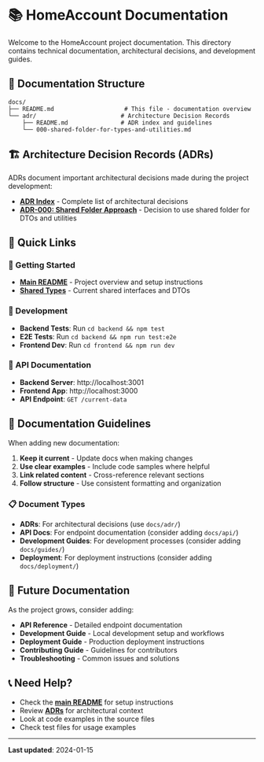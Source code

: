 # 📚 HomeAccount Documentation

Welcome to the HomeAccount project documentation. This directory contains technical documentation, architectural decisions, and development guides.

## 📁 Documentation Structure

```
docs/
├── README.md                    # This file - documentation overview
└── adr/                        # Architecture Decision Records
    ├── README.md               # ADR index and guidelines
    └── 000-shared-folder-for-types-and-utilities.md
```

## 🏗️ Architecture Decision Records (ADRs)

ADRs document important architectural decisions made during the project development:

- **[ADR Index](./adr/README.md)** - Complete list of architectural decisions
- **[ADR-000: Shared Folder Approach](./adr/000-shared-folder-for-types-and-utilities.md)** - Decision to use shared folder for DTOs and utilities

## 📖 Quick Links

### 🚀 Getting Started
- **[Main README](../README.md)** - Project overview and setup instructions
- **[Shared Types](../shared/dto.ts)** - Current shared interfaces and DTOs

### 🧪 Development
- **Backend Tests**: Run `cd backend && npm test`
- **E2E Tests**: Run `cd backend && npm run test:e2e`
- **Frontend Dev**: Run `cd frontend && npm run dev`

### 🔗 API Documentation
- **Backend Server**: http://localhost:3001
- **Frontend App**: http://localhost:3000
- **API Endpoint**: `GET /current-data`

## 📝 Documentation Guidelines

When adding new documentation:

1. **Keep it current** - Update docs when making changes
2. **Use clear examples** - Include code samples where helpful
3. **Link related content** - Cross-reference relevant sections
4. **Follow structure** - Use consistent formatting and organization

### 📋 Document Types

- **ADRs**: For architectural decisions (use `docs/adr/`)
- **API Docs**: For endpoint documentation (consider adding `docs/api/`)
- **Development Guides**: For development processes (consider adding `docs/guides/`)
- **Deployment**: For deployment instructions (consider adding `docs/deployment/`)

## 🔄 Future Documentation

As the project grows, consider adding:

- **API Reference** - Detailed endpoint documentation
- **Development Guide** - Local development setup and workflows
- **Deployment Guide** - Production deployment instructions
- **Contributing Guide** - Guidelines for contributors
- **Troubleshooting** - Common issues and solutions

## 📞 Need Help?

- Check the **[main README](../README.md)** for setup instructions
- Review **[ADRs](./adr/README.md)** for architectural context
- Look at code examples in the source files
- Check test files for usage examples

---

**Last updated**: 2024-01-15 